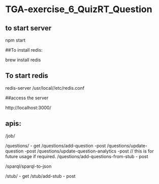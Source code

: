 # TGA-exercise_6_QuizRT_Question

## to start server

npm start

##To install redis:

brew install redis

## To start redis

redis-server /usr/local//etc/redis.conf

##access the server

http://localhost:3000/

## apis:
/job/

/questions/ - get
/questions/add-question -post
/questions/update-question -post
/questions/update-question-analytics -post   // this is for future usage if required.
/questions/add-questions-from-stub - post


/sparql/sparql-to-json

/stub/ - get
/stub/add-stub - post
